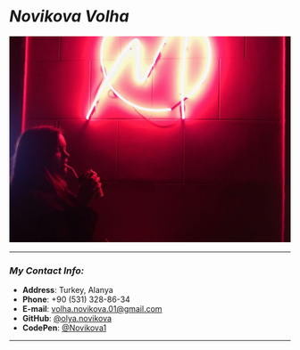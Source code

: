 # _Novikova Volha_  
![myPhoto](myphoto.jpg)

- - -

### _My Contact Info:_

- **Address**: Turkey, Alanya
- **Phone**: +90 (531) 328-86-34
- **E-mail**: volha.novikova.01@gmail.com
- **GitHub**: [@olya.novikova](https://github.com/OlyaNovikova)
- **CodePen**: [@Novikova1](https://codepen.io/Novikova1)

- - -